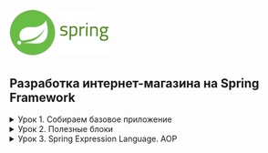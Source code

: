 # ![Spring logo](https://github.com/InsaneDan/InsaneDan/blob/main/spring.png) 
##  Разработка интернет-магазина на Spring Framework
<details>
<summary>Урок 1. Собираем базовое приложение</summary>

  1. При оформлении заказа нужно указать доп информацию: телефон, адрес доставки  
  2. Регистрация пользователей через отправку JSON  
     { "username": "bob", "password": "123", "email": "bob@gmail.com" }
  3. *Исследовательская* Загрузка товаров из файла
</details>
<details>

<summary>Урок 2. Полезные блоки</summary>

1. AOP: С помощью АОП посчитайте по каждому сервису суммарное время, уходящее на выполнение методов этих сервисов. 
   И по endpoint'у /statistic выдайте полученную статиcтику клиенту. Пример:  
        
        ProductService: 1200 ms
        OrderService: 95 ms
        UserService: 2000 ms

2. *Вынести список заказов пользователя на отдельную страницу
</details>

<details>
<summary>Урок 3. Spring Expression Language. AOP</summary>

1. Сделать из корзины сессионный бин
</details>

